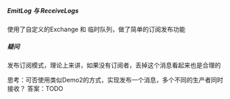 
##### EmitLog 与 ReceiveLogs

使用了自定义的Exchange 和 临时队列，做了简单的订阅发布功能

##### 疑问

发布订阅模式，理论上来讲，如果没有订阅者，丢掉这个消息看起来也是合理的

思考：可否使用类似Demo2的方式，实现发布一个消息，多个不同的生产者同时接收？
答案：TODO
